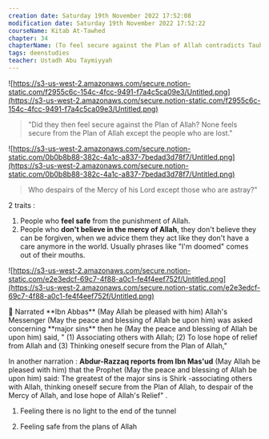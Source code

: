 ```yaml
---
creation date: Saturday 19th November 2022 17:52:08 
modification date: Saturday 19th November 2022 17:52:22
courseName: Kitab At-Tawhed 
chapter: 34
chapterName: (To feel secure against the Plan of Allah contradicts Tauhid)
tags: deenstudies
teacher: Ustadh Abu Taymiyyah
---
```

![https://s3-us-west-2.amazonaws.com/secure.notion-static.com/f2955c6c-154c-4fcc-9491-f7a4c5ca09e3/Untitled.png](https://s3-us-west-2.amazonaws.com/secure.notion-static.com/f2955c6c-154c-4fcc-9491-f7a4c5ca09e3/Untitled.png)

> "Did they then feel secure against the Plan of Allah? None feels secure from the Plan of Allah except the people who are lost."

![https://s3-us-west-2.amazonaws.com/secure.notion-static.com/0b0b8b88-382c-4a1c-a837-7bedad3d78f7/Untitled.png](https://s3-us-west-2.amazonaws.com/secure.notion-static.com/0b0b8b88-382c-4a1c-a837-7bedad3d78f7/Untitled.png)

> Who despairs of the Mercy of his Lord except those who are astray?"

2 traits :

1.  People who **feel safe** from the punishment of Allah.
2.  People who **don't believe in the mercy of Allah**, they don't believe they can be forgiven, when we advice them they act like they don't have a care anymore in the world. Usually phrases like "I'm doomed" comes out of their mouths.

![https://s3-us-west-2.amazonaws.com/secure.notion-static.com/e2e3edcf-69c7-4f88-a0c1-fe4f4eef752f/Untitled.png](https://s3-us-west-2.amazonaws.com/secure.notion-static.com/e2e3edcf-69c7-4f88-a0c1-fe4f4eef752f/Untitled.png)

<aside> 🕋 Narrated **Ibn Abbas** (May Allah be pleased with him) Allah's Messenger (May the peace and blessing of Allah be upon him) was asked concerning **major sins** then he (May the peace and blessing of Allah be upon him) said, " (1) Associating others with Allah; (2) To lose hope of relief from Allah and (3) Thinking oneself secure from the Plan of Allah,"

In another narration : **Abdur-Razzaq reports from Ibn Mas'ud** (May Allah be pleased with him) that the Prophet (May the peace and blessing of Allah be upon him) said: The greatest of the major sins is Shirk -associating others with Allah, thinking oneself secure from the Plan of Allah, to despair of the Mercy of Allah, and lose hope of Allah's Relief" .

</aside>

1.  Feeling there is no light to the end of the tunnel
    
2.  Feeling safe from the plans of Allah